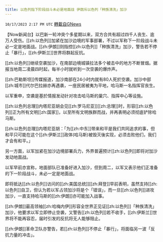 ```yaml
---
title: 以色列指下阶段战斗未必是地面战 伊朗斥以色列「种族清洗」加沙
---
```

`10/17/2023 2:17 PM UTC` [轉載自GNews](https://gnews.org/articles/1845562)

【Now新闻台】以巴新一轮冲突个多星期以来，双方合共有超过四千人丧生、逾万人受伤。[[zh:以色列]]加紧在加沙边境的军事部署，不过以军称下一阶段战斗未必一定是地面战。[[zh:伊朗]]则指控[[zh:以色列]]「种族清洗」加沙，警告若不停止「暴行」，[[zh:伊斯兰]]世界将群起反抗。

[[zh:以色列]]继续空袭加沙，在南部边境城镇拉法多个被击中的地方不断冒烟。据报当地周二凌晨四时起，每半小时就听到一次空袭的爆炸声。

[[zh:巴勒斯坦]]传媒报道，加沙南部在24小时内就有80人死於空袭。加沙中部[[zh:城市]]代尔巴拉赫亦再遇袭，一座民居被夷为平地，哈马斯一名指挥官丧生。

以军重申，空袭是基於情报发动针对攻击哈马斯的巢穴、指挥中心等设施。

[[zh:以色列总理]]内塔尼亚胡会见[[zh:罗马尼亚]][[zh:总理]]时，形容[[zh:以色列]]正为所有文明[[zh:国家]]，以至所有文明族群而战，并再表明必须彻底铲除哈马斯。

[[zh:以色列总理]]内塔尼亚胡：「为[[zh:中东]]带来和平是我们共同追求的事，但和平只可能在这个[[zh:伊斯兰]]政体(哈马斯)被毁灭後实现，必须击败他们，我们才会有和平。」

另一方面，以军加紧在加沙边境部署兵力，外界普遍预计[[zh:以色列]]即将对加沙发动地面战。

以军早前亦宣称，地面部队已准备好进入加沙，但到周二，以军又表示他们正准备的下一阶段战斗，未必一定是地面战。

即将抵达[[zh:以色列]]访问的[[zh:美国总统]][[zh:拜登]]早前表明，虽然支持[[zh:以色列]]自卫，但认为若以军占领加沙将是个「错误」，而一旦[[zh:以色列]]进攻加沙，一直支持哈马斯的[[zh:伊朗]]亦可能加入战事。

[[zh:伊朗]]最高领袖[[zh:哈梅内伊]]形容全世界正见证[[zh:以色列]]「种族清洗」加沙，他要求以军立即停止空袭，又警告[[zh:以色列]]若不收手，[[zh:伊斯兰]]世界将不能再容忍，届时引发的反抗将无人能够阻止。

[[zh:伊朗]]革命卫队亦警告，若[[zh:以色列]]不停止「暴行」，将面临另一波「反抗力量的冲击」。
